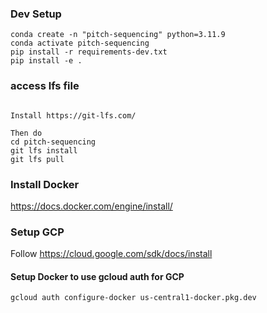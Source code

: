 ### Dev Setup 
```
conda create -n "pitch-sequencing" python=3.11.9
conda activate pitch-sequencing
pip install -r requirements-dev.txt
pip install -e .
```

### access lfs file

```

Install https://git-lfs.com/

Then do 
cd pitch-sequencing
git lfs install
git lfs pull
```

### Install Docker

https://docs.docker.com/engine/install/

### Setup GCP

Follow https://cloud.google.com/sdk/docs/install

#### Setup Docker to use gcloud auth for GCP 
```
gcloud auth configure-docker us-central1-docker.pkg.dev
```

